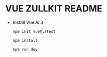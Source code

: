 # VUE ZULLKIT README

- Install VueJs 3
  ```sh
  npm init vue@latest
  ```
  ```sh
  npm install
  ```
  ```sh
  npm run dev
  ```
